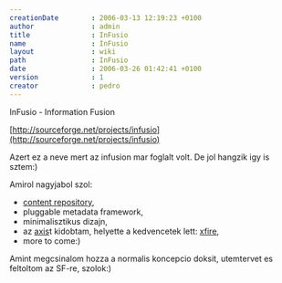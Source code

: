 ```yaml
---
creationDate        : 2006-03-13 12:19:23 +0100 
author              : admin 
title               : InFusio 
name                : InFusio 
layout              : wiki 
path                : InFusio 
date                : 2006-03-26 01:42:41 +0100 
version             : 1 
creator             : pedro 
---
```

InFusio - Information Fusion

[http://sourceforge.net/projects/infusio](http://sourceforge.net/projects/infusio)

Azert ez a neve mert az infusion mar foglalt volt. De jol hangzik igy is sztem:)

Amirol nagyjabol szol:

*   [content repository](Content%20repository.html),
*   pluggable metadata framework,
*   minimalisztikus dizajn,
*   az [axis](axis.html)t kidobtam, helyette a kedvencetek lett: [xfire](xfire.html),
*   more to come:)

Amint megcsinalom hozza a normalis koncepcio doksit, utemtervet es feltoltom az SF-re, szolok:)
